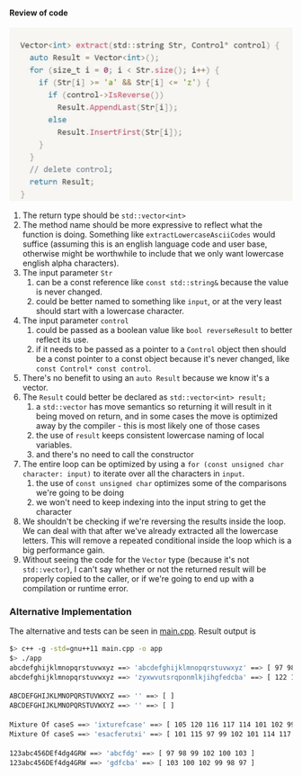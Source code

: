#### Review of code

![](xcode.png)

1. The return type should be `std::vector<int>`
2. The method name should be more expressive to reflect what the function is doing. Something like `extractLowercaseAsciiCodes` would suffice (assuming this is an english language code and user base, otherwise might be worthwhile to include that we only want lowercase english alpha characters).
3. The input parameter `Str`
   1. can be a const reference like `const std::string&` because the value is never changed.
   2. could be better named to something like `input`, or at the very least should start with a lowercase character.
4. The input parameter `control`
   1. could be passed as a boolean value like `bool reverseResult` to better reflect its use.
   2. if it needs to be passed as a pointer to a `Control` object then should be a const pointer to a const object because it's never changed, like `const Control* const control`.
5. There's no benefit to using an `auto Result` because we know it's a vector.
6. The `Result` could better be declared as `std::vector<int> result;`
   1. a `std::vector` has move semantics so returning it will result in it being moved on return, and in some cases the move is optimized away by the compiler - this is most likely one of those cases
   2. the use of `result` keeps consistent lowercase naming of local variables.
   3. and there's no need to call the constructor
7. The entire loop can be optimized by using a `for (const unsigned char character: input)` to iterate over all the characters in `input`. 
   1. the use of `const unsigned char` optimizes some of the comparisons we're going to be doing
   2. we won't need to keep indexing into the input string to get the character
8. We shouldn't be checking if we're reversing the results inside the loop. We can deal with that after we've already extracted all the lowercase letters. This will remove a repeated conditional inside the loop which is a big performance gain.
9. Without seeing the code for the `Vector` type (because it's not `std::vector`), I can't say whether or not the returned result will be properly copied to the caller, or if we're going to end up with a compilation or runtime error.


### Alternative Implementation

The alternative and tests can be seen in [main.cpp](./main.cpp).
Result output is

```bash
$> c++ -g -std=gnu++11 main.cpp -o app
$> ./app
abcdefghijklmnopqrstuvwxyz ==> 'abcdefghijklmnopqrstuvwxyz' ==> [ 97 98 99 100 101 102 103 104 105 106 107 108 109 110 111 112 113 114 115 116 117 118 119 120 121 122 ]
abcdefghijklmnopqrstuvwxyz ==> 'zyxwvutsrqponmlkjihgfedcba' ==> [ 122 121 120 119 118 117 116 115 114 113 112 111 110 109 108 107 106 105 104 103 102 101 100 99 98 97 ]

ABCDEFGHIJKLMNOPQRSTUVWXYZ ==> '' ==> [ ]
ABCDEFGHIJKLMNOPQRSTUVWXYZ ==> '' ==> [ ]

Mixture Of caseS ==> 'ixturefcase' ==> [ 105 120 116 117 114 101 102 99 97 115 101 ]
Mixture Of caseS ==> 'esacferutxi' ==> [ 101 115 97 99 102 101 114 117 116 120 105 ]

123abc456DEf4dg4GRW ==> 'abcfdg' ==> [ 97 98 99 102 100 103 ]
123abc456DEf4dg4GRW ==> 'gdfcba' ==> [ 103 100 102 99 98 97 ]

```